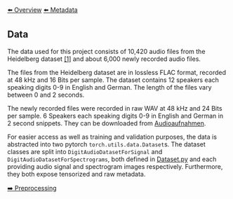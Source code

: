 [⬅️ Overview](../README.md)
[⬅️ Metadata](./metadata.md)

## Data

The data used for this project consists of 10,420 audio files from the Heidelberg dataset [[1]](./references.md#heidelberg-dataset) and about 6,000 newly recorded audio files.

The files from the Heidelberg dataset are in lossless FLAC format, recorded at 48 kHz and 16 Bits per sample. The dataset contains 12 speakers each speaking digits 0-9 in English and German. The length of the files vary between 0 and 2 seconds.

The newly recorded files were recorded in raw WAV at 48 kHz and 24 Bits per sample. 6 Speakers each speaking digits 0-9 in English and German in 2 second snippets. They can be downloaded from [Audioaufnahmen](https://fhd-my.sharepoint.com/:f:/g/personal/rene_ebertowski_hs-duesseldorf_de/Eg08lVFc4aFFh79xyDdjhDgByM43i7pD2KxiGpu1O4Ol-w?e=Qbpiep).

For easier access as well as training and validation purposes, the data is abstracted into two pytorch `torch.utils.data.Dataset`s. The dataset classes are split into `DigitAudioDatasetForSignal` and `DigitAudioDatasetForSpectrograms`, both defined in [Dataset.py](../data_handling/Dataset.py) and each providing audio signal and spectrogram images respectively. Furthermore, they both expose tensorized and raw metadata.

[➡️ Preprocessing](./preprocessing.md)

